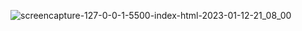 
![screencapture-127-0-0-1-5500-index-html-2023-01-12-21_08_00](https://user-images.githubusercontent.com/119101725/212112382-a64d2557-16b1-408a-9639-2a559d2b4217.png)
